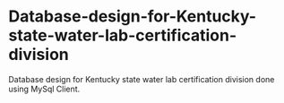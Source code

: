 # Database-design-for-Kentucky-state-water-lab-certification-division
Database design for Kentucky state water lab certification division done using MySql Client.

